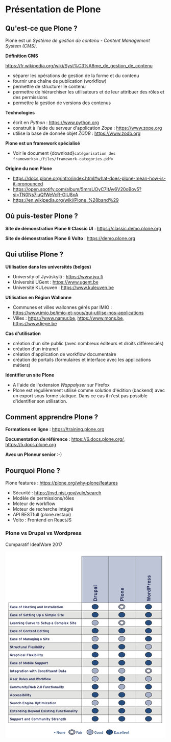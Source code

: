 Présentation de Plone
=====================

Qu'est-ce que Plone ?
---------------------

Plone est un *Système de gestion de contenu* - *Content Management System (CMS)*.

**Définition CMS**

<https://fr.wikipedia.org/wiki/Syst%C3%A8me_de_gestion_de_contenu>

- séparer les opérations de gestion de la forme et du contenu
- fournir une chaîne de publication (workflow)
- permettre de structurer le contenu
- permettre de hiérarchiser les utilisateurs et de leur attribuer des rôles et des permissions
- permettre la gestion de versions des contenus

**Technologies**

- écrit en *Python* : <https://www.python.org>
- construit à l'aide du serveur d'application *Zope* : <https://www.zope.org>
- utilise la base de donnée objet *ZODB* : <https://www.zodb.org>

**Plone est un framework spécialisé**

- Voir le document {download}`catégorisation des frameworks<./files/framework-categories.pdf>`

**Origine du nom Plone**

- <https://docs.plone.org/intro/index.html#what-does-plone-mean-how-is-it-pronounced>
- <https://open.spotify.com/album/5mrsUOyC7ltAy6V20oBov5?si=TN0Ns7iuQfWeVcR-GlU8xA>
- <https://en.wikipedia.org/wiki/Plone_%28band%29>


Où puis-tester Plone ?
----------------------

**Site de démonstration Plone 6 Classic UI** : <https://classic.demo.plone.org>

**Site de démonstration Plone 6 Volto** : <https://demo.plone.org>

Qui utilise Plone ?
-------------------

**Utilisation dans les universités (belges)**

- University of Jyväskylä : <https://www.jyu.fi>
- Université UGent : <https://www.ugent.be>
- Université KULeuven : <https://www.kuleuven.be>

**Utilisation en Région Wallonne**

- Communes et villes wallonnes gérés par IMIO : <https://www.imio.be/imio-et-vous/qui-utilise-nos-applications>
- Villes : <https://www.namur.be>, <https://www.mons.be>, <https://www.liege.be>

**Cas d'utilisation**

- création d'un site public (avec nombreux éditeurs et droits différenciés)
- création d'un intranet
- création d'application de workflow documentaire
- création de portails (formulaires et interface avec les applications métiers)

**Identifier un site Plone**

- A l'aide de l'extension *Wappalyser* sur Firefox
- Plone est régulièrement utilisé comme solution d'édition (backend) avec un export sous forme statique. Dans ce cas il n'est pas possible d'identifier son utilisation.

Comment apprendre Plone ?
-------------------------

**Formations en ligne** : <https://training.plone.org>

**Documentation de référence** : <https://6.docs.plone.org/>, <https://5.docs.plone.org>

**Avec un Ploneur senior** :-)


Pourquoi Plone ?
----------------

Plone features : <https://plone.org/why-plone/features>

- Sécurité : <https://nvd.nist.gov/vuln/search>
- Modèle de permissions/rôles
- Moteur de workflow
- Moteur de recherche intégré
- API RESTfull (plone.restapi)
- Volto : Frontend en ReactJS

### Plone vs Drupal vs Wordpress

Comparatif IdealWare 2017

![IdeaWare comparatif](./images/plone-vs-drupal-vs-wordpress.png)
